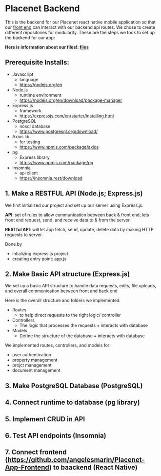 # Placenet Backend 
This is the backend for our Placenet react native mobile application so that our [front end](https://github.com/angelesmarin/Placenet-App-Frontend/tree/main) can interact with our backend api routes. We chose to create different repositories for modularity. These are the steps we took to set up the backend for our app:


**Here is information about our files!: [files](https://github.com/angelesmarin/Placenet-App-Backend/blob/development/documentation/file_structure.md)**

## Prerequisite Installs:
* Javascript
  * language
  * https://nodejs.org/en 
* Node.js
  * runtime environment 
  * https://nodejs.org/en/download/package-manager 
* Express.js
  * framework
  * https://expressjs.com/en/starter/installing.html
* PostgreSQL
  * nosql database
  * https://www.postgresql.org/download/
* Axios lib
  * for testing
  * https://www.npmjs.com/package/axios 
* pg
  * Express library
  * https://www.npmjs.com/package/pg 
* Insomnia
  * api client
  * https://insomnia.rest/download 
  
## 1. Make a RESTFUL API (Node.js; Express.js)
We first initialized our project and set up our server using Express.js.

**API**: set of rules to allow communication between back & front end; lets front end request, send, and receive data to & from the server. 


**RESTful API**: will let app fetch, send, update, delete data by making HTTP requests to server. 

Done by 
- intializing express.js project
- creating entry point: app.js 


## 2. Make Basic API structure (Express.js)
We set up a basic API structure to handle data requests, edits, file uploads, and overall communication between front and back end 

Here is the overall structure and folders we implemented:
* Routes
	* to help direct requests to the right logic/ controller
* Controllers
	* The logic that processes the requests + interacts with database 
* Models 
	* Define the structure of the database + interacts with database 

We implemented routes, controllers, and models for: 
* user authentication
* property management
* projct management
* document management 

## 3. Make PostgreSQL Database (PostgreSQL)
  
## 4. Connect runtime to database (pg library)

## 5. Implement CRUD in API  

## 6. Test API endpoints (Insomnia)

## 7. Connect frontend (https://github.com/angelesmarin/Placenet-App-Frontend) to baackend (React Native)
